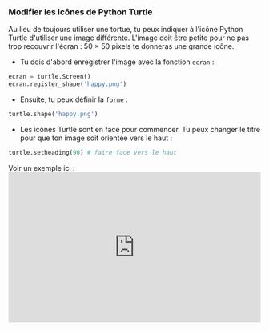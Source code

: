 ### Modifier les icônes de Python Turtle

Au lieu de toujours utiliser une tortue, tu peux indiquer à l'icône Python Turtle d'utiliser une image différente. L'image doit être petite pour ne pas trop recouvrir l'écran : 50 × 50 pixels te donneras une grande icône.

+ Tu dois d'abord enregistrer l'image avec la fonction `ecran` :

```python
ecran = turtle.Screen()
ecran.register_shape('happy.png') 
```

+ Ensuite, tu peux définir la `forme` :

```python
turtle.shape('happy.png')
```

+ Les icônes Turtle sont en face pour commencer. Tu peux changer le titre pour que ton image soit orientée vers le haut :

```python
turtle.setheading(90) # faire face vers le haut
```

Voir un exemple ici : <iframe src="https://trinket.io/embed/python/5f68ef3fd7?start=result" width="100%" height="300" frameborder="0" marginwidth="0" marginheight="0" allowfullscreen mark="crwd-mark"></iframe>